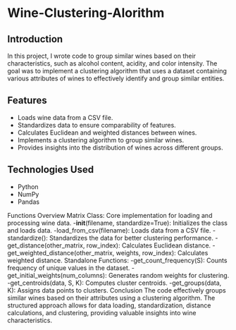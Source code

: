 # Wine-Clustering-Alorithm

## Introduction
In this project, I wrote code to group similar wines based on their characteristics, such as alcohol content, acidity, and color intensity. The goal was to implement a clustering algorithm that uses a dataset containing various attributes of wines to effectively identify and group similar entities.

## Features
- Loads wine data from a CSV file.
- Standardizes data to ensure comparability of features.
- Calculates Euclidean and weighted distances between wines.
- Implements a clustering algorithm to group similar wines.
- Provides insights into the distribution of wines across different groups.
## Technologies Used
- Python
- NumPy
- Pandas

Functions Overview
Matrix Class: Core implementation for loading and processing wine data.
    -__init__(filename, standardize=True): Initializes the class and loads data.
    -load_from_csv(filename): Loads data from a CSV file.
    -standardize(): Standardizes the data for better clustering performance.
    -get_distance(other_matrix, row_index): Calculates Euclidean distance.
    -get_weighted_distance(other_matrix, weights, row_index): Calculates weighted distance.
Standalone Functions:
    -get_count_frequency(S): Counts frequency of unique values in the dataset.
    -get_initial_weights(num_columns): Generates random weights for clustering.
    -get_centroids(data, S, K): Computes cluster centroids.
    -get_groups(data, K): Assigns data points to clusters.
Conclusion
The code effectively groups similar wines based on their attributes using a clustering algorithm. The structured approach allows for data loading, standardization, distance calculations, and clustering, providing valuable insights into wine characteristics.

